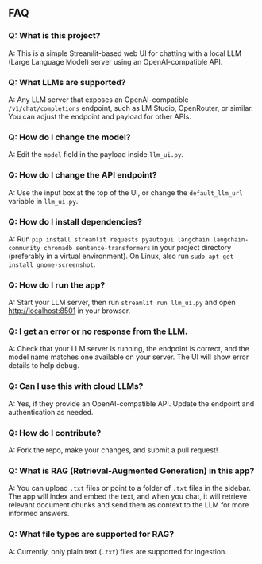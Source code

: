 ## FAQ

### Q: What is this project?
A: This is a simple Streamlit-based web UI for chatting with a local LLM (Large Language Model) server using an OpenAI-compatible API.

### Q: What LLMs are supported?
A: Any LLM server that exposes an OpenAI-compatible `/v1/chat/completions` endpoint, such as LM Studio, OpenRouter, or similar. You can adjust the endpoint and payload for other APIs.

### Q: How do I change the model?
A: Edit the `model` field in the payload inside `llm_ui.py`.

### Q: How do I change the API endpoint?
A: Use the input box at the top of the UI, or change the `default_llm_url` variable in `llm_ui.py`.

### Q: How do I install dependencies?
A: Run `pip install streamlit requests pyautogui langchain langchain-community chromadb sentence-transformers` in your project directory (preferably in a virtual environment). On Linux, also run `sudo apt-get install gnome-screenshot`.

### Q: How do I run the app?
A: Start your LLM server, then run `streamlit run llm_ui.py` and open [http://localhost:8501](http://localhost:8501) in your browser.

### Q: I get an error or no response from the LLM.
A: Check that your LLM server is running, the endpoint is correct, and the model name matches one available on your server. The UI will show error details to help debug.

### Q: Can I use this with cloud LLMs?
A: Yes, if they provide an OpenAI-compatible API. Update the endpoint and authentication as needed.

### Q: How do I contribute?
A: Fork the repo, make your changes, and submit a pull request!

### Q: What is RAG (Retrieval-Augmented Generation) in this app?
A: You can upload `.txt` files or point to a folder of `.txt` files in the sidebar. The app will index and embed the text, and when you chat, it will retrieve relevant document chunks and send them as context to the LLM for more informed answers.

### Q: What file types are supported for RAG?
A: Currently, only plain text (`.txt`) files are supported for ingestion.
